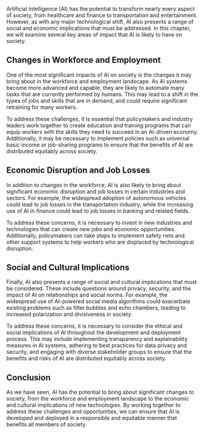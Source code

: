 
Artificial intelligence (AI) has the potential to transform nearly every aspect of society, from healthcare and finance to transportation and entertainment. However, as with any major technological shift, AI also presents a range of social and economic implications that must be addressed. In this chapter, we will examine several key areas of impact that AI is likely to have on society.

Changes in Workforce and Employment
-----------------------------------

One of the most significant impacts of AI on society is the changes it may bring about in the workforce and employment landscape. As AI systems become more advanced and capable, they are likely to automate many tasks that are currently performed by humans. This may lead to a shift in the types of jobs and skills that are in demand, and could require significant retraining for many workers.

To address these challenges, it is essential that policymakers and industry leaders work together to create education and training programs that can equip workers with the skills they need to succeed in an AI-driven economy. Additionally, it may be necessary to implement policies such as universal basic income or job-sharing programs to ensure that the benefits of AI are distributed equitably across society.

Economic Disruption and Job Losses
----------------------------------

In addition to changes in the workforce, AI is also likely to bring about significant economic disruption and job losses in certain industries and sectors. For example, the widespread adoption of autonomous vehicles could lead to job losses in the transportation industry, while the increasing use of AI in finance could lead to job losses in banking and related fields.

To address these concerns, it is necessary to invest in new industries and technologies that can create new jobs and economic opportunities. Additionally, policymakers can take steps to implement safety nets and other support systems to help workers who are displaced by technological disruption.

Social and Cultural Implications
--------------------------------

Finally, AI also presents a range of social and cultural implications that must be considered. These include questions around privacy, security, and the impact of AI on relationships and social norms. For example, the widespread use of AI-powered social media algorithms could exacerbate existing problems such as filter bubbles and echo chambers, leading to increased polarization and divisiveness in society.

To address these concerns, it is necessary to consider the ethical and social implications of AI throughout the development and deployment process. This may include implementing transparency and explainability measures in AI systems, adhering to best practices for data privacy and security, and engaging with diverse stakeholder groups to ensure that the benefits and risks of AI are distributed equitably across society.

Conclusion
----------

As we have seen, AI has the potential to bring about significant changes to society, from the workforce and employment landscape to the economic and cultural implications of new technologies. By working together to address these challenges and opportunities, we can ensure that AI is developed and deployed in a responsible and equitable manner that benefits all members of society.
